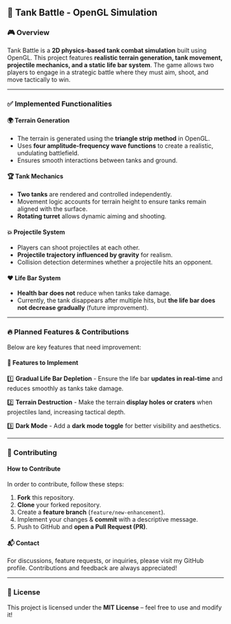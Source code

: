 ## 🚀 Tank Battle - OpenGL Simulation

### 🎮 Overview
Tank Battle is a **2D physics-based tank combat simulation** built using OpenGL. This project features **realistic terrain generation, tank movement, projectile mechanics, and a static life bar system**. The game allows two players to engage in a strategic battle where they must aim, shoot, and move tactically to win.

---

### ✅ Implemented Functionalities

#### 🌍 Terrain Generation
- The terrain is generated using the **triangle strip method** in OpenGL.
- Uses **four amplitude-frequency wave functions** to create a realistic, undulating battlefield.
- Ensures smooth interactions between tanks and ground.

#### 🏆 Tank Mechanics
- **Two tanks** are rendered and controlled independently.
- Movement logic accounts for terrain height to ensure tanks remain aligned with the surface.
- **Rotating turret** allows dynamic aiming and shooting.

#### 💥 Projectile System
- Players can shoot projectiles at each other.
- **Projectile trajectory influenced by gravity** for realism.
- Collision detection determines whether a projectile hits an opponent.

#### ❤️ Life Bar System
- **Health bar** **does not** reduce when tanks take damage.
- Currently, the tank disappears after multiple hits, but **the life bar does not decrease gradually** (future improvement).

---

### 🔥 Planned Features & Contributions
Below are key features that need improvement:

#### 🔧 Features to Implement
1️⃣ **Gradual Life Bar Depletion** - Ensure the life bar **updates in real-time** and reduces smoothly as tanks take damage.

2️⃣ **Terrain Destruction** - Make the terrain **display holes or craters** when projectiles land, increasing tactical depth.

3️⃣ **Dark Mode** - Add a **dark mode toggle** for better visibility and aesthetics.

---

### 🤝 Contributing
#### How to Contribute
In order to contribute, follow these steps:
1. **Fork** this repository.
2. **Clone** your forked repository.
3. Create a **feature branch** (`feature/new-enhancement`).
4. Implement your changes & **commit** with a descriptive message.
5. Push to GitHub and **open a Pull Request (PR)**.

#### 📬 Contact
For discussions, feature requests, or inquiries, please visit my GitHub profile. Contributions and feedback are always appreciated!

---

### 📜 License
This project is licensed under the **MIT License** – feel free to use and modify it!
